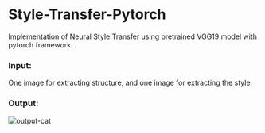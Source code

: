 # Style-Transfer-Pytorch
Implementation of Neural Style Transfer using pretrained VGG19 model with pytorch framework. 

### Input:
One image for extracting structure, and one image for extracting the style. 

### Output:
![output-cat](https://user-images.githubusercontent.com/13352807/95024634-ee278200-06a1-11eb-8116-6128929b4ed5.jpg)
